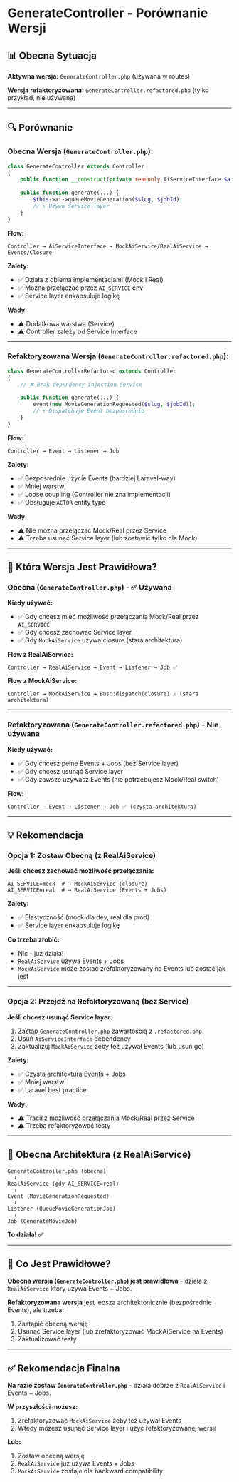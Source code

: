 # GenerateController - Porównanie Wersji

## 📊 Obecna Sytuacja

**Aktywna wersja:** `GenerateController.php` (używana w routes)

**Wersja refaktoryzowana:** `GenerateController.refactored.php` (tylko przykład, nie używana)

---

## 🔍 Porównanie

### Obecna Wersja (`GenerateController.php`):

```php
class GenerateController extends Controller
{
    public function __construct(private readonly AiServiceInterface $ai) {}
    
    public function generate(...) {
        $this->ai->queueMovieGeneration($slug, $jobId);
        // ↑ Używa Service layer
    }
}
```

**Flow:**
```
Controller → AiServiceInterface → MockAiService/RealAiService → Events/Closure
```

**Zalety:**
- ✅ Działa z obiema implementacjami (Mock i Real)
- ✅ Można przełączać przez `AI_SERVICE` env
- ✅ Service layer enkapsuluje logikę

**Wady:**
- ⚠️ Dodatkowa warstwa (Service)
- ⚠️ Controller zależy od Service Interface

---

### Refaktoryzowana Wersja (`GenerateController.refactored.php`):

```php
class GenerateControllerRefactored extends Controller
{
    // ❌ Brak dependency injection Service
    
    public function generate(...) {
        event(new MovieGenerationRequested($slug, $jobId));
        // ↑ Dispatchuje Event bezpośrednio
    }
}
```

**Flow:**
```
Controller → Event → Listener → Job
```

**Zalety:**
- ✅ Bezpośrednie użycie Events (bardziej Laravel-way)
- ✅ Mniej warstw
- ✅ Loose coupling (Controller nie zna implementacji)
- ✅ Obsługuje `ACTOR` entity type

**Wady:**
- ⚠️ Nie można przełączać Mock/Real przez Service
- ⚠️ Trzeba usunąć Service layer (lub zostawić tylko dla Mock)

---

## 🎯 Która Wersja Jest Prawidłowa?

### Obecna (`GenerateController.php`) - ✅ Używana

**Kiedy używać:**
- ✅ Gdy chcesz mieć możliwość przełączania Mock/Real przez `AI_SERVICE`
- ✅ Gdy chcesz zachować Service layer
- ✅ Gdy `MockAiService` używa closure (stara architektura)

**Flow z RealAiService:**
```
Controller → RealAiService → Event → Listener → Job ✅
```

**Flow z MockAiService:**
```
Controller → MockAiService → Bus::dispatch(closure) ⚠️ (stara architektura)
```

---

### Refaktoryzowana (`GenerateController.refactored.php`) - Nie używana

**Kiedy używać:**
- ✅ Gdy chcesz pełne Events + Jobs (bez Service layer)
- ✅ Gdy chcesz usunąć Service layer
- ✅ Gdy zawsze używasz Events (nie potrzebujesz Mock/Real switch)

**Flow:**
```
Controller → Event → Listener → Job ✅ (czysta architektura)
```

---

## 💡 Rekomendacja

### Opcja 1: Zostaw Obecną (z RealAiService)

**Jeśli chcesz zachować możliwość przełączania:**

```env
AI_SERVICE=mock  # → MockAiService (closure)
AI_SERVICE=real  # → RealAiService (Events + Jobs)
```

**Zalety:**
- ✅ Elastyczność (mock dla dev, real dla prod)
- ✅ Service layer enkapsuluje logikę

**Co trzeba zrobić:**
- Nic - już działa!
- `RealAiService` używa Events + Jobs
- `MockAiService` może zostać zrefaktoryzowany na Events lub zostać jak jest

---

### Opcja 2: Przejdź na Refaktoryzowaną (bez Service)

**Jeśli chcesz usunąć Service layer:**

1. Zastąp `GenerateController.php` zawartością z `.refactored.php`
2. Usuń `AiServiceInterface` dependency
3. Zaktualizuj `MockAiService` żeby też używał Events (lub usuń go)

**Zalety:**
- ✅ Czysta architektura Events + Jobs
- ✅ Mniej warstw
- ✅ Laravel best practice

**Wady:**
- ⚠️ Tracisz możliwość przełączania Mock/Real przez Service
- ⚠️ Trzeba refaktoryzować testy

---

## 🔄 Obecna Architektura (z RealAiService)

```
GenerateController.php (obecna)
  ↓
RealAiService (gdy AI_SERVICE=real)
  ↓
Event (MovieGenerationRequested)
  ↓
Listener (QueueMovieGenerationJob)
  ↓
Job (GenerateMovieJob)
```

**To działa! ✅**

---

## 📝 Co Jest Prawidłowe?

**Obecna wersja (`GenerateController.php`) jest prawidłowa** - działa z `RealAiService` który używa Events + Jobs.

**Refaktoryzowana wersja** jest lepsza architektonicznie (bezpośrednie Events), ale trzeba:
1. Zastąpić obecną wersję
2. Usunąć Service layer (lub zrefaktoryzować MockAiService na Events)
3. Zaktualizować testy

---

## ✅ Rekomendacja Finalna

**Na razie zostaw `GenerateController.php`** - działa dobrze z `RealAiService` i Events + Jobs.

**W przyszłości możesz:**
1. Zrefaktoryzować `MockAiService` żeby też używał Events
2. Wtedy możesz usunąć Service layer i użyć refaktoryzowanej wersji

**Lub:**
1. Zostaw obecną wersję
2. `RealAiService` już używa Events + Jobs
3. `MockAiService` zostaje dla backward compatibility

